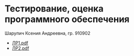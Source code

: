 # Тестирование, оценка программного обеспечения
Шарупич Ксения Андреевна, гр. 910902

* [ЛР1.pdf](https://github.com/Deavarona/Testing-evaluation-software/files/8096504/1.pdf)
* [ЛР2.pdf](https://github.com/Deavarona/Testing-evaluation-software/files/8097275/2.pdf)
